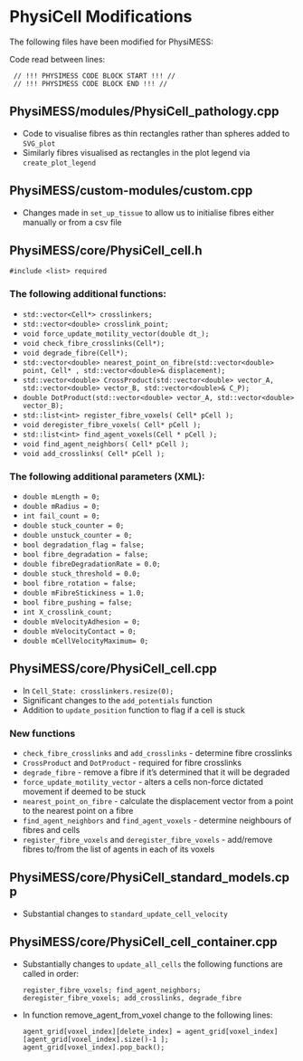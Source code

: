 # PhysiCell Modifications
The following files have been modified for PhysiMESS:

Code read between lines:

     // !!! PHYSIMESS CODE BLOCK START !!! //
     // !!! PHYSIMESS CODE BLOCK END !!! //


## PhysiMESS/modules/PhysiCell_pathology.cpp
* Code to visualise fibres as thin rectangles rather than spheres added to ```SVG_plot```
* Similarly fibres visualised as rectangles in the plot legend via ```create_plot_legend```

## PhysiMESS/custom-modules/custom.cpp
* Changes made in ```set_up_tissue``` to allow us to initialise fibres either manually or from a csv file 

## PhysiMESS/core/PhysiCell_cell.h

    #include <list> required 

### The following additional functions:
* ```std::vector<Cell*> crosslinkers;```
* ```std::vector<double> crosslink_point;```
* ```void force_update_motility_vector(double dt_);```
* ```void check_fibre_crosslinks(Cell*);```
* ```void degrade_fibre(Cell*);```
* ```std::vector<double> nearest_point_on_fibre(std::vector<double> point, Cell* , std::vector<double>& displacement);```
* ```std::vector<double> CrossProduct(std::vector<double> vector_A, std::vector<double> vector_B, std::vector<double>& C_P);```
* ```double DotProduct(std::vector<double> vector_A, std::vector<double> vector_B);```
* ```std::list<int> register_fibre_voxels( Cell* pCell );```
* ```void deregister_fibre_voxels( Cell* pCell );```
* ```std::list<int> find_agent_voxels(Cell * pCell );```
* ```void find_agent_neighbors( Cell* pCell );```
* ```void add_crosslinks( Cell* pCell );```

### The following additional parameters (XML):
* ```double mLength = 0;```
* ```double mRadius = 0;```
* ```int fail_count = 0;```
* ```double stuck_counter = 0;```
* ```double unstuck_counter = 0;```
* ```bool degradation_flag = false;```
* ```bool fibre_degradation = false;```
* ```double fibreDegradationRate = 0.0;```
* ```double stuck_threshold = 0.0;```
* ```bool fibre_rotation = false;```
* ```double mFibreStickiness = 1.0;```
* ```bool fibre_pushing = false;```
* ```int X_crosslink_count;```
* ```double mVelocityAdhesion = 0;```
* ```double mVelocityContact = 0;```
* ```double mCellVelocityMaximum= 0;```

## PhysiMESS/core/PhysiCell_cell.cpp
* In ```Cell_State: crosslinkers.resize(0);```
* Significant changes to the ```add_potentials``` function 
* Addition to ```update_position``` function to flag if a cell is stuck 
    
### New functions 
* ```check_fibre_crosslinks``` and ```add_crosslinks``` - determine fibre crosslinks
* ```CrossProduct``` and ```DotProduct``` - required for fibre crosslinks
* ```degrade_fibre``` - remove a fibre if it’s determined that it will be degraded 
* ```force_update_motility_vector``` - alters a cells non-force dictated movement if deemed to be stuck 
* ```nearest_point_on_fibre``` - calculate the displacement vector from a point to the nearest point on a fibre
* ```find_agent_neighbors``` and ```find_agent_voxels``` - determine neighbours of fibres and cells 
* ```register_fibre_voxels``` and ```deregister_fibre_voxels``` - add/remove fibres to/from the list of agents in each of its voxels


## PhysiMESS/core/PhysiCell_standard_models.cpp
* Substantial changes to ```standard_update_cell_velocity```

## PhysiMESS/core/PhysiCell_cell_container.cpp
* Substantially changes to ```update_all_cells``` the following functions are called in order: 
    
      register_fibre_voxels; find_agent_neighbors; deregister_fibre_voxels; add_crosslinks, degrade_fibre
    
* In function remove_agent_from_voxel change to the following lines:       
      
      agent_grid[voxel_index][delete_index] = agent_grid[voxel_index][agent_grid[voxel_index].size()-1 ];
      agent_grid[voxel_index].pop_back();


